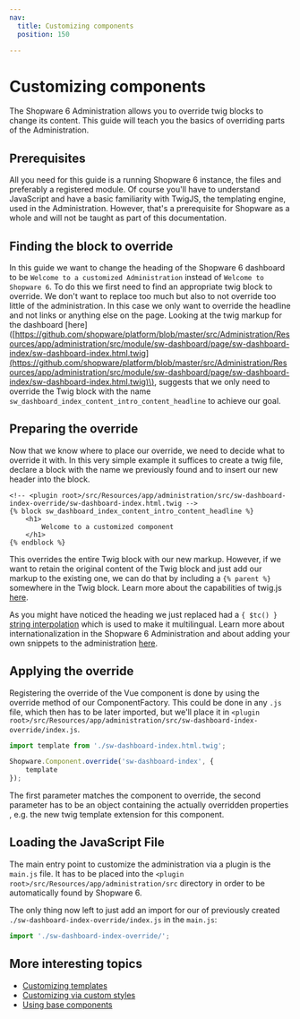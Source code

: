 ```yaml
---
nav:
  title: Customizing components
  position: 150

---
```


# Customizing components

The Shopware 6 Administration allows you to override twig blocks to change its content. This guide will teach you the basics of overriding parts of the Administration.

## Prerequisites

All you need for this guide is a running Shopware 6 instance, the files and preferably a registered module. Of course you'll have to understand JavaScript and have a basic familiarity with TwigJS, the templating engine, used in the Administration. However, that's a prerequisite for Shopware as a whole and will not be taught as part of this documentation.

## Finding the block to override

In this guide we want to change the heading of the Shopware 6 dashboard to be `Welcome to a customized Administration` instead of `Welcome to Shopware 6`. To do this we first need to find an appropriate twig block to override. We don't want to replace too much but also to not override too little of the administration. In this case we only want to override the headline and not links or anything else on the page. Looking at the twig markup for the dashboard \[here\] \([https://github.com/shopware/platform/blob/master/src/Administration/Resources/app/administration/src/module/sw-dashboard/page/sw-dashboard-index/sw-dashboard-index.html.twig](https://github.com/shopware/platform/blob/master/src/Administration/Resources/app/administration/src/module/sw-dashboard/page/sw-dashboard-index/sw-dashboard-index.html.twig)\), suggests that we only need to override the Twig block with the name `sw_dashboard_index_content_intro_content_headline` to achieve our goal.

## Preparing the override

Now that we know where to place our override, we need to decide what to override it with. In this very simple example it suffices to create a twig file, declare a block with the name we previously found and to insert our new header into the block.

```text
<!-- <plugin root>/src/Resources/app/administration/src/sw-dashboard-index-override/sw-dashboard-index.html.twig -->
{% block sw_dashboard_index_content_intro_content_headline %}
    <h1>
        Welcome to a customized component
    </h1>
{% endblock %}
```

This overrides the entire Twig block with our new markup. However, if we want to retain the original content of the Twig block and just add our markup to the existing one, we can do that by including a <code v-pre>{% parent %\}</code> somewhere in the Twig block. Learn more about the capabilities of twig.js [here](https://github.com/twigjs/twig.js/wiki).

As you might have noticed the heading we just replaced had a `{ $tc() }` [string interpolation](https://vuejs.org/v2/guide/syntax.html#Text) which is used to make it multilingual. Learn more about internationalization in the Shopware 6 Administration and about adding your own snippets to the administration [here](adding-snippets).

## Applying the override

Registering the override of the Vue component is done by using the override method of our ComponentFactory. This could be done in any `.js` file, which then has to be later imported, but we'll place it in `<plugin root>/src/Resources/app/administration/src/sw-dashboard-index-override/index.js`.

```javascript
import template from './sw-dashboard-index.html.twig';

Shopware.Component.override('sw-dashboard-index', {
    template
});
```

The first parameter matches the component to override, the second parameter has to be an object containing the actually overridden properties , e.g. the new twig template extension for this component.

## Loading the JavaScript File

The main entry point to customize the administration via a plugin is the `main.js` file. It has to be placed into the `<plugin root>/src/Resources/app/administration/src` directory in order to be automatically found by Shopware 6.

The only thing now left to just add an import for our of previously created `./sw-dashboard-index-override/index.js` in the `main.js`:

```javascript
import './sw-dashboard-index-override/';
```

## More interesting topics

* [Customizing templates](writing-templates)
* [Customizing via custom styles](add-custom-styles)
* [Using base components](using-base-components)
